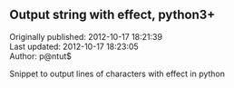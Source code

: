 ## Output string with effect, python3+  
Originally published: 2012-10-17 18:21:39  
Last updated: 2012-10-17 18:23:05  
Author: p@ntut$   
  
Snippet to output lines of characters with effect in python